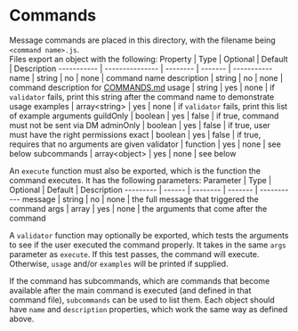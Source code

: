 # Commands
Message commands are placed in this directory, with the filename being `<command name>.js`.\
Files export an object with the following:
Property    | Type            | Optional | Default | Description
----------- | --------------- | -------- | ------- | -----------
name        | string          | no       | none    | command name
description | string          | no       | none    | command description for [COMMANDS.md](/COMMANDS.md)
usage       | string          | yes      | none    | if `validator` fails, print this string after the command name to demonstrate usage
examples    | array\<string\> | yes      | none    | if `validator` fails, print this list of example arguments
guildOnly   | boolean         | yes      | false   | if true, command must not be sent via DM
adminOnly   | boolean         | yes      | false   | if true, user must have the right permissions
exact       | boolean         | yes      | false   | if true, requires that no arguments are given
validator   | function        | yes      | none    | see below
subcommands | array\<object\> | yes      | none    | see below

An `execute` function must also be exported, which is the function the command executes. It has the following parameters:
Parameter | Type   | Optional | Default | Description
--------- | ------ | -------- | ------- | -----------
message   | string | no       | none    | the full message that triggered the command
args      | array  | yes      | none    | the arguments that come after the command

A `validator` function may optionally be exported, which tests the arguments to see if the user executed the command properly. It takes in the same `args` parameter as `execute`. If this test passes, the command will execute. Otherwise, `usage` and/or `examples` will be printed if supplied.

If the command has subcommands, which are commands that become available after the main command is executed (and defined in that command file), `subcommands` can be used to list them. Each object should have `name` and `description` properties, which work the same way as defined above.

